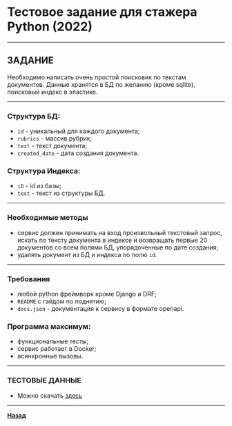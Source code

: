 # Тестовое задание для стажера Python (2022)

***

## ЗАДАНИЕ

Необходимо написать очень простой поисковик по текстам документов. Данные хранятся в БД по желанию (кроме sqlite), поисковый индекс в эластике. 

***

### Структура БД:

- `id` - уникальный для каждого документа;
- `rubrics` - массив рубрик;
- `text` - текст документа;
- `created_date` - дата создания документа.

### Структура Индекса:

- `iD` - id из базы;
- `text` - текст из структуры БД.

***

### Необходимые методы

- сервис должен принимать на вход произвольный текстовый запрос, искать по тексту документа в индексе и возвращать первые 20 документов со всем полями БД, упорядоченные по дате создания;
- удалять документ из БД и индекса по полю  `id`.

***

### Требования
- любой python фреймворк кроме Django и DRF;
- `README` с гайдом по поднятию;
- `docs.json` - документация к сервису в формате openapi.

### Программа максимум:

- функциональные тесты;
- сервис работает в Docker;
- асинхронные вызовы.

***

### ТЕСТОВЫЕ ДАННЫЕ

- Можно скачать [здесь](posts.csv)

***

**[Назад](/developer/README.md)**
